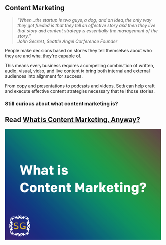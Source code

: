 ## Content Marketing

> _“When…the startup is two guys, a dog, and an idea, the only way they get funded is that they tell an effective story and then they live 
that story and content strategy is essentially the management of the story.”_
> <br>
> _John Secrest, Seattle Angel Conference Founder_

People make decisions based on stories they tell themselves about who they are and what they're capable of.

This means every business requires a compelling combination of written, audio, visual, video, and live content to bring both internal and 
external audiences into alignment for success.

From copy and presentations to podcasts and videos, Seth can help craft and execute effective content strategies necessary that tell those
stories.

### Still curious about what content marketing is?

## Read <a href="https://medium.com/@goldfarbas/what-is-content-marketing-anyway-c6a5f3275073" target="_blank">What is Content Marketing, Anyway?</a>
<a href="https://medium.com/@goldfarbas/what-is-content-marketing-anyway-c6a5f3275073" target="_blank"><img src="images/ContentMktg.png"></a>
